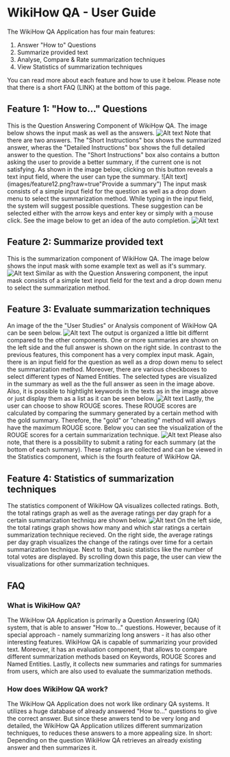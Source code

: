# WikiHow QA - User Guide
The WikiHow QA Application has four main features:
1. Answer "How to" Questions
2. Summarize provided text
3. Analyse, Compare & Rate summarization techniques
4. View Statistics of summarization techniques

You can read more about each feature and how to use it below. 
Please note that there is a short FAQ (LINK) at the bottom of this page.

## Feature 1: "How to..." Questions
This is the Question Answering Component of WikiHow QA. 
The image below shows the input mask as well as the answers. 
![Alt text](images/feature11.png?raw=true "Question Answering")
Note that there are two answers.
The "Short Instructions" box shows the summarized answer, wheras the "Detailed Instructions" box shows the full detailed answer to the question.
The "Short Instructions" box also contains a button asking the user to provide a better summary, if the current one is not satisfying.
As shown in the image below, clicking on this button reveals a text input field, where the user can type the summary.
![Alt text](images/feature12.png?raw=true"Provide a summary")
The input mask consists of a simple input field for the question as well as a drop down menu to select the summarization method.
While typing in the input field, the system will suggest possible questions.
These suggestion can be selected either with the arrow keys and enter key or simply with a mouse click.
See the image below to get an idea of the auto completion.
![Alt text](images/feature13.png?raw=true "Auto Completion")

## Feature 2: Summarize provided text
This is the summarization component of WikiHow QA.
The image below shows the input mask with some example text as well as it's summary.
![Alt text](images/feature21.png?raw=true "Text summarization")
Similar as with the Question Answering component, the input mask consists of a simple text input field for the text and a drop down menu to select the summarization method. 

## Feature 3: Evaluate summarization techniques
An image of the the "User Studies" or Analysis component of WikiHow QA can be seen below.
![Alt text](images/feature31.png?raw=true "Input Mask for Analysis") 
The output is organized a little bit differnt compared to the other components.
One or more summaries are shown on the left side and the full answer is shown on the right side.
In contrast to the previous features, this component has a very complex input mask.
Again, there is an input field for the question as well as a drop down menu to select the summarization method.
Moreover, there are various checkboxes to select different types of Named Entities.
The selected types are visualized in the summary as well as the the full answer as seen in the image above.
Also, it is possible to hightlight keywords in the texts as in the image above or just display them as a list as it can be seen below.
![Alt text](images/feature32.png?raw=true "Keyword Lists") 
Lastly, the user can choose to show ROUGE scores.
These ROUGE scores are calculated by comparing the summary generated by a certain method with the gold summary.
Therefore, the "gold" or "cheating" method will always have the maximum ROUGE score.
Below you can see the visualization of the ROUGE scores for a certain summarization technique.
![Alt text](images/feature33.png?raw=true "ROUGE Score Visualization") 
Please also note, that there is a possibility to submit a rating for each summary (at the bottom of each summary).
These ratings are collected and can be viewed in the Statistics component, which is the fourth feature of WikiHow QA.

## Feature 4: Statistics of summarization techniques
The statistics component of WikiHow QA visualizes collected ratings.
Both, the total ratings graph as well as the average ratings per day graph for a certain summarization techniqu are shown below.
![Alt text](images/feature41.png?raw=true "Statistics Visualization") 
On the left side, the total ratings graph shows how many and which star ratings a certain summarization technique recieved.
On the right side, the average ratings per day graph visualizes the change of the ratings over time for a certain summarization technique.
Next to that, basic statistics like the number of total votes are displayed.
By scrolling down this page, the user can view the visualizations for other summarization techniques.

## FAQ

### What is WikiHow QA?
The WikiHow QA Application is primarily a Question Answering (QA) system, that is able to answer "How to..." questions. 
However, because of it special approach - namely summarizing long answers - it has also other interesting features.
WikiHow QA is capable of summarizing your provided text.
Moreover, it has an evaluation component, that allows to compare different summarization methods based on Keywords, ROUGE Scores and Named Entities.
Lastly, it collects new summaries and ratings for summaries from users, which are also used to evaluate the summarization methods.

### How does WikiHow QA work?
The WikiHow QA Application does not work like ordinary QA systems. 
It utilizes a huge database of already answered "How to..." questions to give the correct answer.
But since these anwers tend to be very long and detailed, the WikiHow QA Application utilizes different summarization techniques, to reduces these answers to a more appealing size.
In short: Depending on the question WikiHow QA retrieves an already existing answer and then summarizes it.
